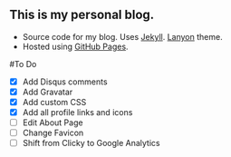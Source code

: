 ## This is my personal blog.

- Source code for my blog. Uses [Jekyll][Jekyll]. [Lanyon][Lanyon] theme.
- Hosted using [GitHub Pages][GitHub Pages].

[Jekyll]: http://jekyllrb.com/
[Lanyon]: https://github.com/poole/Lanyon/
[GitHub Pages]: https://pages.github.com/

#To Do

- [x] Add Disqus comments
- [x] Add Gravatar
- [x] Add custom CSS
- [x] Add all profile links and icons
- [ ] Edit About Page
- [ ] Change Favicon
- [ ] Shift from Clicky to Google Analytics

